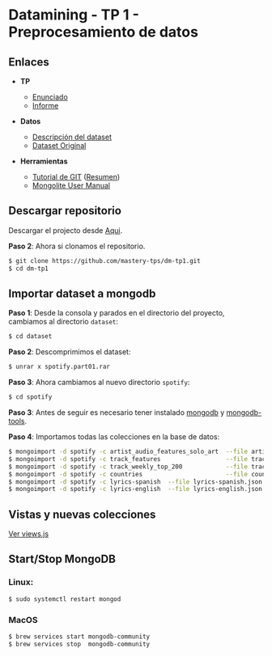# Datamining  - TP 1 - Preprocesamiento de datos

## Enlaces
* **TP**
    *  [Enunciado](https://github.com/mastery-tps/dm-tp1/blob/main/docs/enunciado-tp.pdf)
    *  [Informe](https://github.com/magistery-tps/dm-tp1/blob/main/docs/Data%20Mining%20-%20TP%20N%C2%B01%20-%20Grupo%205.pdf)
* **Datos**
    *  [Descripción del dataset](https://github.com/magistery-tps/dm-tp1/blob/main/docs/descripcion-dataset.md)
    *  [Dataset Original](https://drive.google.com/drive/folders/1ym38Camd1k_cU7hF0XPi8Bbvt7LcroXd)

* **Herramientas**
    *  [Tutorial de GIT](https://youtu.be/kEPF-MWGq1w) ([Resumen](https://youtu.be/kEPF-MWGq1w?t=1031))
    *  [Mongolite User Manual](https://jeroen.github.io/mongolite/)

## Descargar repositorio

Descargar el projecto desde [Aqui](https://github.com/magistery-tps/aid-tp/archive/refs/heads/main.zip).

**Paso 2**:  Ahora si  clonamos el repositorio.

```bash
$ git clone https://github.com/mastery-tps/dm-tp1.git
$ cd dm-tp1
```

## Importar dataset a mongodb

**Paso 1**: Desde la consola y parados en el directorio del proyecto, cambiamos al directorio `dataset`:

```bash
$ cd dataset
```

**Paso 2**: Descomprimimos el dataset:

```bash
$ unrar x spotify.part01.rar
```

**Paso 3**: Ahora cambiamos al nuevo directorio `spotify`:

```bash
$ cd spotify
```
**Paso 3**: Antes de seguir es necesario tener instalado [mongodb](https://www.mongodb.com/try/download/community) y [mongodb-tools](https://www.mongodb.com/try/download/database-tools).

**Paso 4**: Importamos todas las colecciones en la base de datos:

```bash
$ mongoimport -d spotify -c artist_audio_features_solo_art  --file artist_audio_features_solo_art.json  --jsonArray
$ mongoimport -d spotify -c track_features                  --file track_features.json                  --jsonArray
$ mongoimport -d spotify -c track_weekly_top_200            --file track_weekly_top_200.json            --jsonArray
$ mongoimport -d spotify -c countries                       --file countries.json                       --jsonArray
$ mongoimport -d spotify -c lyrics-spanish  --file lyrics-spanish.json
$ mongoimport -d spotify -c lyrics-english  --file lyrics-english.json
```

## Vistas y nuevas colecciones

[Ver views.js](https://github.com/magistery-tps/dm-tp1/blob/main/database/views.js)

## Start/Stop MongoDB

### Linux:

```bash
$ sudo systemctl restart mongod
```

### MacOS

```bash
$ brew services start mongodb-community
$ brew services stop  mongodb-community
```
